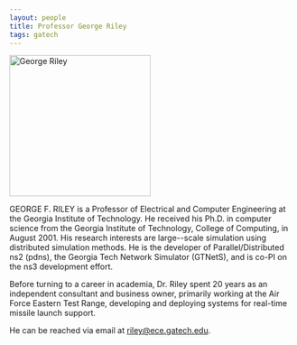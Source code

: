```yaml
---
layout: people
title: Professor George Riley
tags: gatech
---
```


<img src="{{site.url}}/images/GeorgeRiley131021BR417.jpg" alt="George Riley" style="width: 250px;"/>

GEORGE F. RILEY is a  Professor of
Electrical and Computer Engineering at the Georgia Institute
of Technology.  He received his Ph.D. in computer science from
the Georgia Institute of Technology, College of Computing, in 
August 2001.  His research interests are large--scale simulation
using distributed simulation methods.  He is the
developer of Parallel/Distributed ns2 (pdns),
the Georgia Tech Network Simulator (GTNetS), and is 
co-PI on the ns3 development effort.

Before turning to a career in academia, Dr. Riley spent 20 years
as an independent consultant and business owner, primarily
working at the Air Force Eastern Test Range, developing and deploying
systems for real-time missile launch support.

He can be reached via email at riley@ece.gatech.edu.
